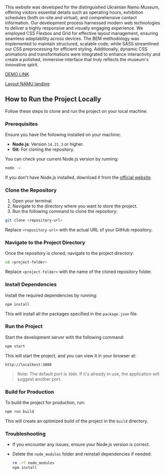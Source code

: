 This website was developed for the distinguished Ukrainian Namu Museum, offering visitors essential details such as operating hours, exhibition schedules (both on-site and virtual), and comprehensive contact information. Our development process harnessed modern web technologies to deliver a highly responsive and visually engaging experience. We employed CSS Flexbox and Grid for effective layout management, ensuring seamless adaptability across devices. The BEM methodology was implemented to maintain structured, scalable code, while SASS streamlined our CSS preprocessing for efficient styling. Additionally, dynamic CSS animations and transformations were integrated to enhance interactivity and create a polished, immersive interface that truly reflects the museum's innovative spirit.

[DEMO LINK](https://rberkunova.github.io/NAMU-landing/)

[Layout NAMU landing](https://www.figma.com/design/cRBCqE06cDrY3s4jX7h3iY/%D0%9D%D0%90%D0%9C%D0%A3-(Edit)?node-id=264-6&t=hCvWm73XarHywOgR-0)

## How to Run the Project Locally

Follow these steps to clone and run the project on your local machine.

### Prerequisites

Ensure you have the following installed on your machine:
- **Node.js**: Version `14.21.3` or higher.
- **Git**: For cloning the repository.

You can check your current Node.js version by running:

```bash
node -v
```

If you don't have Node.js installed, download it from the [official website](https://nodejs.org/).

### Clone the Repository

1. Open your terminal.
2. Navigate to the directory where you want to store the project.
3. Run the following command to clone the repository:

```bash
git clone <repository-url>
```

Replace `<repository-url>` with the actual URL of your GitHub repository.

### Navigate to the Project Directory

Once the repository is cloned, navigate to the project directory:

```bash
cd <project-folder>
```

Replace `<project-folder>` with the name of the cloned repository folder.

### Install Dependencies

Install the required dependencies by running:

```bash
npm install
```

This will install all the packages specified in the `package.json` file.

### Run the Project

Start the development server with the following command:

```bash
npm start
```

This will start the project, and you can view it in your browser at:

```
http://localhost:3000
```

> Note: The default port is `3000`. If it's already in use, the application will suggest another port.

### Build for Production

To build the project for production, run:

```bash
npm run build
```

This will create an optimized build of the project in the `build` directory.

### Troubleshooting

- If you encounter any issues, ensure your Node.js version is correct.
- Delete the `node_modules` folder and reinstall dependencies if needed:

  ```bash
  rm -rf node_modules
  npm install
  ```

